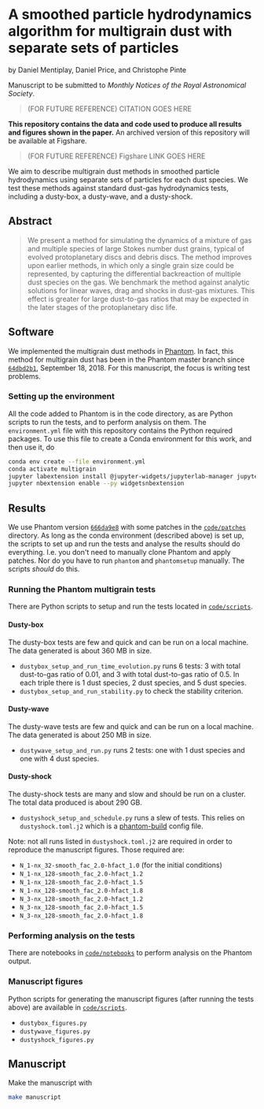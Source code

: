 A smoothed particle hydrodynamics algorithm for multigrain dust with separate sets of particles
===

by Daniel Mentiplay, Daniel Price, and Christophe Pinte

Manuscript to be submitted to *Monthly Notices of the Royal Astronomical Society*.

> (FOR FUTURE REFERENCE) CITATION GOES HERE

**This repository contains the data and code used to produce all results and figures shown in the paper.** An archived version of this repository will be available at Figshare.

> (FOR FUTURE REFERENCE) Figshare LINK GOES HERE

We aim to describe multigrain dust methods in smoothed particle hydrodynamics using separate sets of particles for each dust species. We test these methods against standard dust-gas hydrodynamics tests, including a dusty-box, a dusty-wave, and a dusty-shock.

Abstract
--------

> We present a method for simulating the dynamics of a mixture of gas and multiple species of large Stokes number dust grains, typical of evolved protoplanetary discs and debris discs. The method improves upon earlier methods, in which only a single grain size could be represented, by capturing the differential backreaction of multiple dust species on the gas. We benchmark the method against analytic solutions for linear waves, drag and shocks in dust-gas mixtures. This effect is greater for large dust-to-gas ratios that may be expected in the later stages of the protoplanetary disc life.

Software
--------

We implemented the multigrain dust methods in [Phantom](https://github.com/danieljprice/phantom). In fact, this method for multigrain dust has been in the Phantom master branch since [`64dbd2b1`](https://github.com/danieljprice/phantom/commit/64dbd2b124ca74051eed920d6cad0a2e83157478), September 18, 2018. For this manuscript, the focus is writing test problems.

### Setting up the environment

All the code added to Phantom is in the code directory, as are Python scripts to run the tests, and to perform analysis on them. The `environment.yml` file with this repository contains the Python required packages. To use this file to create a Conda environment for this work, and then use it, do

```bash
conda env create --file environment.yml
conda activate multigrain
jupyter labextension install @jupyter-widgets/jupyterlab-manager jupyter-matplotlib
jupyter nbextension enable --py widgetsnbextension
```

Results
-------

We use Phantom version [`666da9e8`](https://github.com/danieljprice/phantom/commit/666da9e892cb3f2d9f89e132504e185fe2f22f31) with some patches in the [`code/patches`]((https://github.com/dmentipl/multigrain/tree/master/code/patches)) directory. As long as the conda environment (described above) is set up, the scripts to set up and run the tests and analyse the results should do everything. I.e. you don't need to manually clone Phantom and apply patches. Nor do you have to run `phantom` and `phantomsetup` manually. The scripts *should* do this.

### Running the Phantom multigrain tests

There are Python scripts to setup and run the tests located in [`code/scripts`](https://github.com/dmentipl/multigrain/tree/master/code/scripts).

#### Dusty-box

The dusty-box tests are few and quick and can be run on a local machine. The data generated is about 360 MB in size.

- `dustybox_setup_and_run_time_evolution.py` runs 6 tests: 3 with total dust-to-gas ratio of 0.01, and 3 with total dust-to-gas ratio of 0.5. In each triple there is 1 dust species, 2 dust species, and 5 dust species.
- `dustybox_setup_and_run_stability.py` to check the stability criterion.

#### Dusty-wave

The dusty-wave tests are few and quick and can be run on a local machine. The data generated is about 250 MB in size.

- `dustywave_setup_and_run.py` runs 2 tests: one with 1 dust species and one with 4 dust species.

#### Dusty-shock

The dusty-shock tests are many and slow and should be run on a cluster. The total data produced is about 290 GB.

- `dustyshock_setup_and_schedule.py` runs a slew of tests. This relies on `dustyshock.toml.j2` which is a [phantom-build](https://github.com/dmentipl/phantom-build) config file.

Note: not all runs listed in `dustyshock.toml.j2` are required in order to reproduce the manuscript figures. Those required are:

- `N_1-nx_32-smooth_fac_2.0-hfact_1.0` (for the initial conditions)
- `N_1-nx_128-smooth_fac_2.0-hfact_1.2`
- `N_1-nx_128-smooth_fac_2.0-hfact_1.5`
- `N_1-nx_128-smooth_fac_2.0-hfact_1.8`
- `N_3-nx_128-smooth_fac_2.0-hfact_1.2`
- `N_3-nx_128-smooth_fac_2.0-hfact_1.5`
- `N_3-nx_128-smooth_fac_2.0-hfact_1.8`

### Performing analysis on the tests

There are notebooks in [`code/notebooks`](https://github.com/dmentipl/multigrain/tree/master/code/notebooks) to perform analysis on the Phantom output.

### Manuscript figures

Python scripts for generating the manuscript figures (after running the tests above) are available in [`code/scripts`](https://github.com/dmentipl/multigrain/tree/master/code/scripts).

- `dustybox_figures.py`
- `dustywave_figures.py`
- `dustyshock_figures.py`

Manuscript
----------

Make the manuscript with

```bash
make manuscript
```
